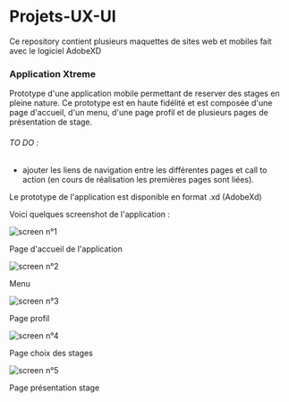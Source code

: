 # Projets-UX-UI

Ce repository contient plusieurs maquettes de sites web et mobiles fait avec le logiciel AdobeXD

### Application Xtreme

Prototype d'une application mobile permettant de reserver des stages en pleine nature. Ce prototype est en haute fidélité et est composée d'une page d'accueil, d'un menu, d'une page profil et de plusieurs pages de présentation de stage.

###### TO DO :
- ajouter les liens de navigation entre les différentes pages et call to action (en cours de réalisation les premières pages sont liées).

Le prototype de l'application est disponible en format .xd (AdobeXd)


Voici quelques screenshot de l'application :

![screen n°1](Application-Xtreme/screen/screen1.jpg)

Page d'accueil de l'application

![screen n°2](Application-Xtreme/screen/screen2.jpg)

Menu

![screen n°3](Application-Xtreme/screen/screen3.jpg)

Page profil

![screen n°4](Application-Xtreme/screen/screen4.jpg)

Page choix des stages

![screen n°5](Application-Xtreme/screen/screen5.jpg)

Page présentation stage

